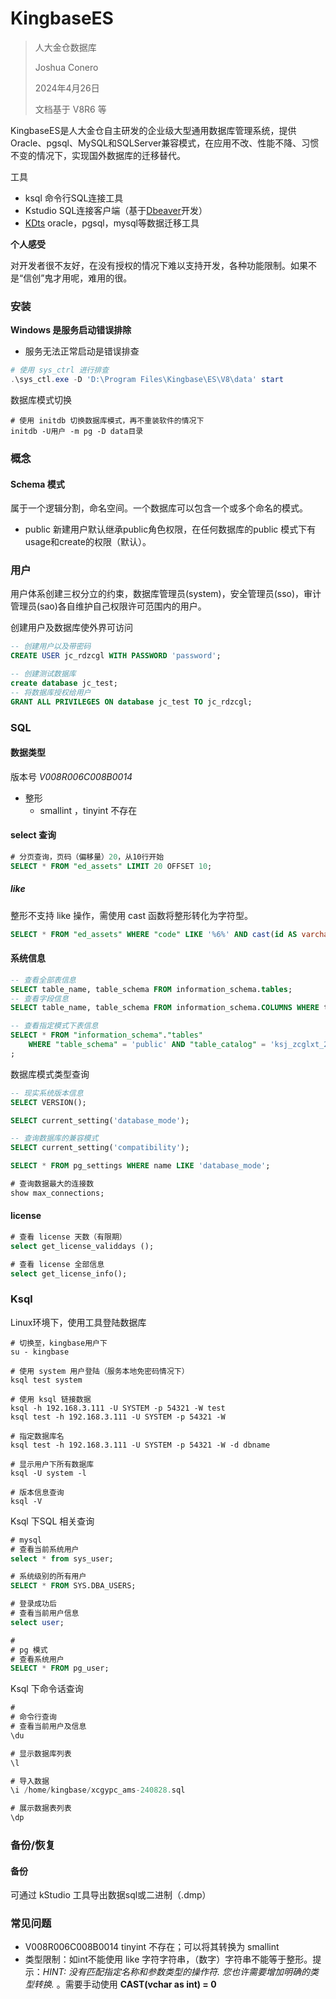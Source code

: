 # KingbaseES

> 人大金仓数据库
>
> Joshua Conero
>
> 2024年4月26日
>
> 文档基于 V8R6 等



KingbaseES是人大金仓自主研发的企业级大型通用数据库管理系统，提供Oracle、pgsql、MySQL和SQLServer兼容模式，在应用不改、性能不降、习惯不变的情况下，实现国外数据库的迁移替代。



工具

- ksql        命令行SQL连接工具
- Kstudio  SQL连接客户端（基于[Dbeaver](https://github.com/dbeaver/dbeaver)开发）
- [KDts](https://help.kingbase.com.cn/v8/development/develop-transfer/kdts-plus/index.html)       oracle，pgsql，mysql等数据迁移工具 



**个人感受**

对开发者很不友好，在没有授权的情况下难以支持开发，各种功能限制。如果不是“信创”鬼才用呢，难用的很。



### 安装

**Windows 是服务启动错误排除**

- 服务无法正常启动是错误排查

```powershell
# 使用 sys_ctrl 进行排查
.\sys_ctl.exe -D 'D:\Program Files\Kingbase\ES\V8\data' start
```



数据库模式切换

```shell
# 使用 initdb 切换数据库模式，再不重装软件的情况下
initdb -U用户 -m pg -D data目录
```



### 概念

#### Schema 模式

属于一个逻辑分割，命名空间。一个数据库可以包含一个或多个命名的模式。

- public                   新建用户默认继承public角色权限，在任何数据库的public 模式下有usage和create的权限（默认）。





### 用户

用户体系创建三权分立的约束，数据库管理员(system)，安全管理员(sso)，审计管理员(sao)各自维护自己权限许可范围内的用户。



创建用户及数据库使外界可访问

```sql
-- 创建用户以及带密码
CREATE USER jc_rdzcgl WITH PASSWORD 'password';

-- 创建测试数据库
create database jc_test;
-- 将数据库授权给用户
GRANT ALL PRIVILEGES ON database jc_test TO jc_rdzcgl;
```



### SQL

#### 数据类型

版本号 *V008R006C008B0014*

- 整形
  - smallint                 ，tinyint 不存在



#### select 查询

```sql
# 分页查询，页码（偏移量）20，从10行开始 
SELECT * FROM "ed_assets" LIMIT 20 OFFSET 10;	
```





##### like

整形不支持 like 操作，需使用 cast 函数将整形转化为字符型。

```sql
SELECT * FROM "ed_assets" WHERE "code" LIKE '%6%' AND cast(id AS varchar) LIKE '%8%';	
```





#### 系统信息

```sql
-- 查看全部表信息
SELECT table_name, table_schema FROM information_schema.tables;
-- 查看字段信息
SELECT table_name, table_schema FROM information_schema.COLUMNS WHERE table_name = 'tbname';

-- 查看指定模式下表信息
SELECT * FROM "information_schema"."tables"
	WHERE "table_schema" = 'public' AND "table_catalog" = 'ksj_zcglxt_24'
;
```



数据库模式类型查询

```sql
-- 现实系统版本信息
SELECT VERSION();

SELECT current_setting('database_mode');

-- 查询数据库的兼容模式
SELECT current_setting('compatibility');

SELECT * FROM pg_settings WHERE name LIKE 'database_mode';

# 查询数据最大的连接数
show max_connections;
```



#### license

```sql
# 查看 license 天数（有限期）
select get_license_validdays ();

# 查看 license 全部信息
select get_license_info();
```





### Ksql

Linux环境下，使用工具登陆数据库

```shell
# 切换至，kingbase用户下
su - kingbase

# 使用 system 用户登陆（服务本地免密码情况下）
ksql test system

# 使用 ksql 链接数据
ksql -h 192.168.3.111 -U SYSTEM -p 54321 -W test
ksql test -h 192.168.3.111 -U SYSTEM -p 54321 -W

# 指定数据库名
ksql test -h 192.168.3.111 -U SYSTEM -p 54321 -W -d dbname

# 显示用户下所有数据库
ksql -U system -l

# 版本信息查询
ksql -V
```



Ksql 下SQL 相关查询

```sql
# mysql
# 查看当前系统用户
select * from sys_user;

# 系统级别的所有用户
SELECT * FROM SYS.DBA_USERS;

# 登录成功后
# 查看当前用户信息
select user;

#
# pg 模式
# 查看系统用户
SELECT * FROM pg_user;
```





Ksql 下命令话查询

```sql
#
# 命令行查询
# 查看当前用户及信息
\du

# 显示数据库列表
\l

# 导入数据
\i /home/kingbase/xcgypc_ams-240828.sql

# 展示数据表列表
\dp
```





### 备份/恢复

#### 备份

可通过 kStudio 工具导出数据sql或二进制（.dmp）



### 常见问题

- V008R006C008B0014 tinyint 不存在；可以将其转换为 smallint
- 类型限制：如int不能使用 like 字符字符串，（数字）字符串不能等于整形。提示：*HINT:  没有匹配指定名称和参数类型的操作符. 您也许需要增加明确的类型转换.* 。需要手动使用 **CAST(vchar as int) = 0**



